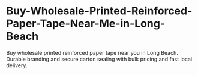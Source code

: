 # Buy-Wholesale-Printed-Reinforced-Paper-Tape-Near-Me-in-Long-Beach
Buy wholesale printed reinforced paper tape near you in Long Beach. Durable branding and secure carton sealing with bulk pricing and fast local delivery.
